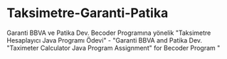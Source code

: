 # Taksimetre-Garanti-Patika
Garanti BBVA ve Patika Dev. Becoder Programına yönelik "Taksimetre Hesaplayıcı Java Programı Ödevi" - "Garanti BBVA and Patika Dev. "Taximeter Calculator Java Program Assignment" for Becoder Program "
